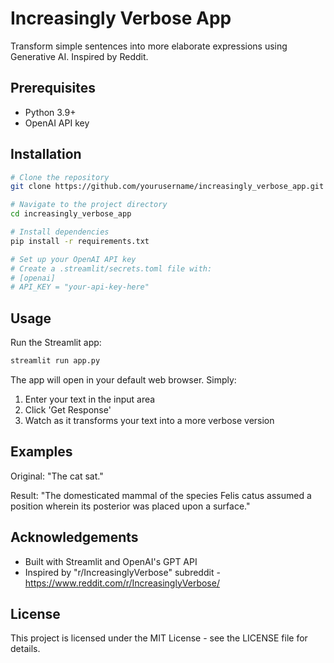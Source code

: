 # Increasingly Verbose App

Transform simple sentences into more elaborate expressions using Generative AI. Inspired by Reddit.


## Prerequisites

- Python 3.9+
- OpenAI API key

## Installation

```bash
# Clone the repository
git clone https://github.com/yourusername/increasingly_verbose_app.git

# Navigate to the project directory
cd increasingly_verbose_app

# Install dependencies
pip install -r requirements.txt

# Set up your OpenAI API key
# Create a .streamlit/secrets.toml file with:
# [openai]
# API_KEY = "your-api-key-here"
```

## Usage

Run the Streamlit app:
```bash
streamlit run app.py
```

The app will open in your default web browser. Simply:
1. Enter your text in the input area
2. Click 'Get Response'
3. Watch as it transforms your text into a more verbose version

## Examples

Original: "The cat sat."

Result: "The domesticated mammal of the species Felis catus assumed a position wherein its posterior was placed upon a surface."

## Acknowledgements

- Built with Streamlit and OpenAI's GPT API
- Inspired by "r/IncreasinglyVerbose" subreddit - https://www.reddit.com/r/IncreasinglyVerbose/

## License

This project is licensed under the MIT License - see the LICENSE file for details.
